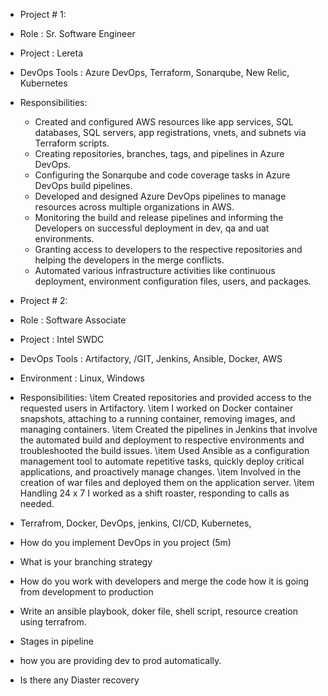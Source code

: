 
- Project # 1:  
- Role    	              : Sr. Software Engineer
- Project                 : Lereta
- DevOps Tools            : Azure DevOps, Terraform, Sonarqube, New Relic, Kubernetes
- Responsibilities:
    - Created and configured AWS resources like app services, SQL databases, SQL servers, app registrations, vnets, and subnets via Terraform scripts.
    - Creating repositories, branches, tags, and pipelines in Azure DevOps.
    - Configuring the Sonarqube and code coverage tasks in Azure DevOps build pipelines.
    - Developed and designed Azure DevOps pipelines to manage resources across multiple organizations in AWS.
    - Monitoring the build and release pipelines and informing the Developers on successful deployment in dev, qa and uat environments.
    - Granting access to developers to the respective repositories and helping the developers in the merge conflicts.
    - Automated various infrastructure activities like continuous deployment, environment configuration files, users, and packages.


- Project # 2:  
- Role    	              : Software Associate     
- Project                  : Intel SWDC 
- DevOps Tools           : Artifactory, /GIT, Jenkins, Ansible, Docker, AWS
- Environment            : Linux, Windows
- Responsibilities: 
    \item Created repositories and provided access to the requested users in Artifactory.
    \item I worked on Docker container snapshots, attaching to a running container, removing images, and managing containers.
    \item Created the pipelines in Jenkins that involve the automated build and deployment to respective environments and troubleshooted the build issues.
    \item Used Ansible as a configuration management tool to automate repetitive tasks, quickly deploy critical applications, and proactively manage changes.
    \item Involved in the creation of war files and deployed them on the application server.
    \item Handling 24 x 7 I worked as a shift roaster, responding to calls as needed.

- Terrafrom, Docker,  DevOps, jenkins, CI/CD, Kubernetes, 
- How do you implement DevOps in you project (5m)
- What is your branching strategy 
- How do you work with developers and merge the code how it is going from development to production
- Write an ansible playbook, doker file, shell script, resource creation using terrafrom.
- Stages in pipeline
- how you are providing dev to prod automatically.
- Is there any Diaster recovery 
